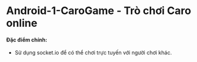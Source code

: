 # Android-1-CaroGame - Trò chơi Caro online
#### Đặc điểm chính:
- Sử dụng socket.io để có thể chơi trực tuyến với người chơi khác.

